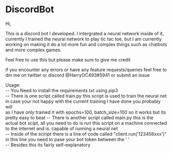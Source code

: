 # DiscordBot

Hi,
  
This is a discord bot I developed. I intergrated a neural network inside of it, currently I trained the neural network to play tic tac toe, but I am currently working on making it do a lot more fun and complex things such as chatbots and more complex games.

Feel free to use this but please make sure to give me credit

if you encounter any errors or have any feature requests/queries feel free to dm me on twitter or discord @HarryOC493#5941 or submit an issue

Usage:  
  -- You Need to install the requirements.txt using pip3  
  -- There is one script called train.py this script is used to train the neural net in case your not happy with the current training I have done you probably will  
     as I have only trained it with epochs=100, batch_size=100 so it works but its pretty easy to beat
  -- There is another script called main.py this is the actual bot scipt, all you need to do is run this script on a machine connected to the internet and is. 
     capable of running a neural net  
  -- Inside of the sciript there is a line of code called "client.run('123456xxx')" in this line you need to pase your bot token between the ' '  
  -- Besides this its fairly self-explanatory  
